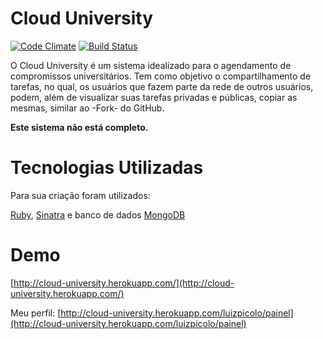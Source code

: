 # Cloud University

[![Code Climate](https://codeclimate.com/github/luizpicolo/agenda-universitaria-ruby-sinatra.png)](https://codeclimate.com/github/luizpicolo/agenda-universitaria-ruby-sinatra)
[![Build Status](https://travis-ci.org/luizpicolo/agenda-universitaria-ruby-sinatra.png?branch=master)](https://travis-ci.org/luizpicolo/agenda-universitaria-ruby-sinatra)

O Cloud University é um sistema idealizado para o agendamento de compromissos universitários. Tem como objetivo o compartilhamento de tarefas, no qual, os usuários que fazem parte da rede de outros usuários, podem, além de visualizar suas tarefas privadas e públicas, copiar as mesmas, similar ao -Fork- do GitHub.

**Este sistema não está completo.**

# Tecnologias Utilizadas

Para sua criação foram utilizados:

[Ruby](https://www.ruby-lang.org/pt/), [Sinatra](http://www.sinatrarb.com/) e banco de dados [MongoDB](https://www.mongodb.org/)

# Demo

[http://cloud-university.herokuapp.com/](http://cloud-university.herokuapp.com/)

Meu perfil: [http://cloud-university.herokuapp.com/luizpicolo/painel](http://cloud-university.herokuapp.com/luizpicolo/painel)
